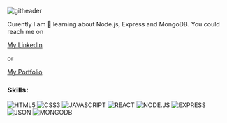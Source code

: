 ![githeader](https://github.com/niasantiago/niasantiago/assets/126848887/f9244098-5e23-4981-ab52-c2e501a30241) 

Curently I am 🌱 learning about Node.js, Express and MongoDB. You could reach me on<p><a href="https://www.linkedin.com/in/nia-santiago-" class="link">My LinkedIn</a></p>or<p><a href="https://niasantiago.netlify.app/" class="link">My Portfolio</a></p> 

### Skills: 
![HTML5](https://img.shields.io/badge/HTML5-CD6A20?style=for-the-badge&logo=HTML5&logoColor=white)
![CSS3](https://img.shields.io/badge/CSS3-B11F05?style=for-the-badge&logo=CSS3&logoColor=white)
![JAVASCRIPT](https://img.shields.io/badge/JAVASCRIPT-E4DA02?style=for-the-badge&logo=JAVASCRIPT&logoColor=white)
![REACT](https://img.shields.io/badge/REACT-3359FF?style=for-the-badge&logo=REACT&logoColor=white)
![NODE.JS](https://img.shields.io/badge/NODE.JS-549D05?style=for-the-badge&logo=NODE.JS&logoColor=white)
![EXPRESS](https://img.shields.io/badge/Express.js-404D59?style=for-the-badge)
![JSON](https://img.shields.io/badge/JSON-000000?style=for-the-badge&logo=JSON&logoColor=white)
![MONGODB](https://img.shields.io/badge/MONGODB-FF33F2?style=for-the-badge&logo=MONGODB&logoColor=white)
<!--
**niasantiago/niasantiago** is a ✨ _special_ ✨ repository because its `README.md` (this file) appears on your GitHub profile.

(https://user-images.githubusercontent.com/126848887/231267552-aee1cd51-24ba-41c2-881b-26b29e2126a6.png)

Here are some ideas to get you started:

- 🔭 I’m currently working on ...
- 🌱 I’m currently learning ...
- 👯 I’m looking to collaborate on ...
- 🤔 I’m looking for help with ...
- 💬 Ask me about ...
- 📫 How to reach me: niasantiago@netlify.app
- 😄 Pronouns: she/her/hers
- ⚡ Fun fact: ...
-->

<!--
**niasantiago/niasantiago** is a ✨ _special_ ✨ repository because its `README.md` (this file) appears on your GitHub profile.

(https://user-images.githubusercontent.com/126848887/231267552-aee1cd51-24ba-41c2-881b-26b29e2126a6.png)

Here are some ideas to get you started:

- 🔭 I’m currently working on ...
- 🌱 I’m currently learning ...
- 👯 I’m looking to collaborate on ...
- 🤔 I’m looking for help with ...
- 💬 Ask me about ...
- 📫 How to reach me: niasantiago@netlify.app
- 😄 Pronouns: she/her/hers
- ⚡ Fun fact: ...
-->
